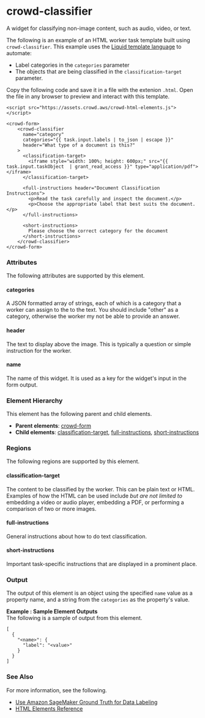 # crowd\-classifier<a name="sms-ui-template-crowd-classifier"></a>

A widget for classifying non\-image content, such as audio, video, or text\.

The following is an example of an HTML worker task template built using `crowd-classifier`\. This example uses the [Liquid template language](https://shopify.github.io/liquid/basics/introduction/) to automate:
+ Label categories in the `categories` parameter 
+ The objects that are being classified in the `classification-target` parameter\. 

Copy the following code and save it in a file with the extenion `.html`\. Open the file in any browser to preview and interact with this template\. 

```
<script src="https://assets.crowd.aws/crowd-html-elements.js"></script>

<crowd-form>
    <crowd-classifier
      name="category"
      categories="{{ task.input.labels | to_json | escape }}"
      header="What type of a document is this?"
    >
      <classification-target>
        <iframe style="width: 100%; height: 600px;" src="{{ task.input.taskObject  | grant_read_access }}" type="application/pdf"></iframe>
      </classification-target>
      
      <full-instructions header="Document Classification Instructions">
        <p>Read the task carefully and inspect the document.</p>
        <p>Choose the appropriate label that best suits the document.</p>
      </full-instructions>

      <short-instructions>
        Please choose the correct category for the document
      </short-instructions>
    </crowd-classifier>
</crowd-form>
```

### Attributes<a name="crowd-classifier-attributes"></a>

The following attributes are supported by this element\.

#### categories<a name="crowd-classifier-attributes-categories"></a>

A JSON formatted array of strings, each of which is a category that a worker can assign to the to the text\. You should include "other" as a category, otherwise the worker my not be able to provide an answer\.

#### header<a name="crowd-classifier-attributes-header"></a>

The text to display above the image\. This is typically a question or simple instruction for the worker\.

#### name<a name="crowd-classifier-attributes-name"></a>

The name of this widget\. It is used as a key for the widget's input in the form output\.

### Element Hierarchy<a name="crowd-classifier-element-hierarchy"></a>

This element has the following parent and child elements\.
+ **Parent elements**: [crowd\-form](sms-ui-template-crowd-form.md)
+ **Child elements**: [classification\-target](#crowd-classifier-regions-classification-target), [full\-instructions](#crowd-classifier-regions-full-instructions), [short\-instructions](#crowd-classifier-regions-short-instructions)

### Regions<a name="crowd-classifier-regions"></a>

The following regions are supported by this element\.

#### classification\-target<a name="crowd-classifier-regions-classification-target"></a>

The content to be classified by the worker\. This can be plain text or HTML\. Examples of how the HTML can be used include *but are not limited to* embedding a video or audio player, embedding a PDF, or performing a comparison of two or more images\.

#### full\-instructions<a name="crowd-classifier-regions-full-instructions"></a>

General instructions about how to do text classification\.

#### short\-instructions<a name="crowd-classifier-regions-short-instructions"></a>

Important task\-specific instructions that are displayed in a prominent place\.

### Output<a name="crowd-classifier-output"></a>

The output of this element is an object using the specified `name` value as a property name, and a string from the `categories` as the property's value\.

**Example : Sample Element Outputs**  
The following is a sample of output from this element\.  

```
[
  {
    "<name>": {
      "label": "<value>"
    }
  }
]
```

### See Also<a name="crowd-classifier-see-also"></a>

For more information, see the following\.
+ [Use Amazon SageMaker Ground Truth for Data Labeling](sms.md)
+ [HTML Elements Reference](sms-ui-template-reference.md)